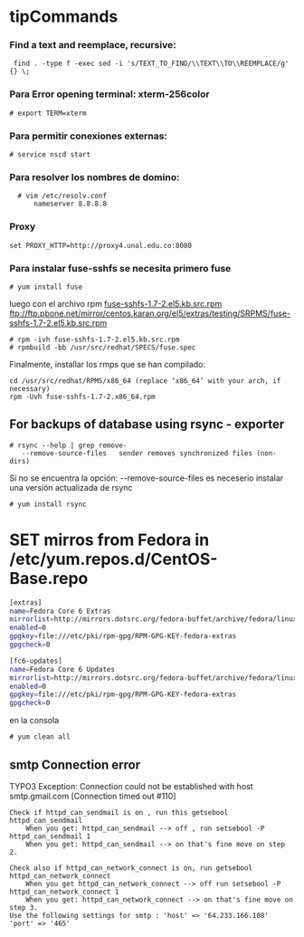 # tipCommands

### Find a text and reemplace, recursive:
  ```
   find . -type f -exec sed -i 's/TEXT_TO_FIND/\\TEXT\\TO\\REEMPLACE/g' {} \;
  ```
### Para Error opening terminal: xterm-256color
  ```
# export TERM=xterm
  ```

### Para permitir conexiones externas:
  ```
# service nscd start
  ```

### Para resolver los nombres de domino:
  ```
	# vim /etc/resolv.conf  
		nameserver 8.8.8.8	
  ```
		
		
### Proxy		
  ```
set PROXY_HTTP=http://proxy4.unal.edu.co:8080
  ```
### Para instalar fuse-sshfs se necesita primero fuse
  ```
# yum install fuse
  ```

luego con el archivo rpm  [fuse-sshfs-1.7-2.el5.kb.src.rpm](http://rpm.pbone.net/index.php3/stat/26/dist/55/size/105688/name/fuse-sshfs-1.7-2.el5.kb.src.rpm)
ftp://ftp.pbone.net/mirror/centos.karan.org/el5/extras/testing/SRPMS/fuse-sshfs-1.7-2.el5.kb.src.rpm
  ```
# rpm -ivh fuse-sshfs-1.7-2.el5.kb.src.rpm
# rpmbuild -bb /usr/src/redhat/SPECS/fuse.spec
  ```

Finalmente, installar los rmps que se han compilado:
  ```
cd /usr/src/redhat/RPMS/x86_64 (replace ‘x86_64’ with your arch, if necessary)
rpm -Uvh fuse-sshfs-1.7-2.x86_64.rpm
  ```

## For backups of database using rsync - exporter
  ```
# rsync --help | grep remove-
     --remove-source-files   sender removes synchronized files (non-dirs)
  ```
Si no se encuentra la opción: --remove-source-files es neceserio instalar una versión actualizada de rsync
  ```
  # yum install rsync
  ```

# SET mirros from Fedora in /etc/yum.repos.d/CentOS-Base.repo
 ```sh
[extras]
name=Fedora Core 6 Extras
mirrorlist=http://mirrors.dotsrc.org/fedora-buffet/archive/fedora/linux/extras/6/$basearch
enabled=0
gpgkey=file:///etc/pki/rpm-gpg/RPM-GPG-KEY-fedora-extras
gpgcheck=0

[fc6-updates]
name=Fedora Core 6 Updates
mirrorlist=http://mirrors.dotsrc.org/fedora-buffet/archive/fedora/linux/updates/6/$basearch
enabled=0
gpgkey=file:///etc/pki/rpm-gpg/RPM-GPG-KEY-fedora-extras
gpgcheck=0
 ```
 
 en la consola
  ```
 # yum clean all
  ```
## smtp Connection error
TYPO3 Exception: Connection could not be established with host smtp.gmail.com [Connection timed out #110]

    Check if httpd_can_sendmail is on , run this getsebool httpd_can_sendmail
        When you get: httpd_can_sendmail --> off , run setsebool -P httpd_can_sendmail 1
        When you get: httpd_can_sendmail --> on that's fine move on step 2.

    Check also if httpd_can_network_connect is on, run getsebool httpd_can_network_connect
        When you get httpd_can_network_connect --> off run setsebool -P httpd_can_network_connect 1
        When you get: httpd_can_network_connect --> on that's fine move on step 3.
    Use the following settings for smtp : 'host' => '64.233.166.108' 'port' => '465'
